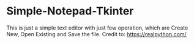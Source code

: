 # Simple-Notepad-Tkinter

This is just a simple text editor with just few operation, which are Create New, Open Existing and Save the file.
Credit to: https://realpython.com/

